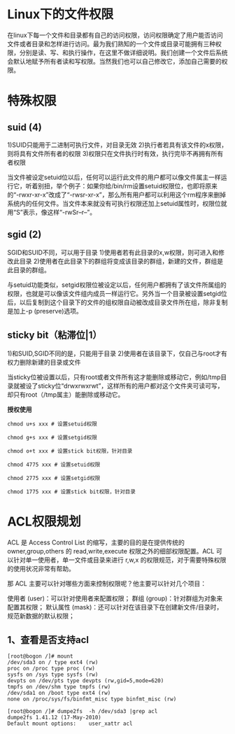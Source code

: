 # Linux下的文件权限

在linux下每一个文件和目录都有自己的访问权限，访问权限确定了用户能否访问文件或者目录和怎样进行访问。最为我们熟知的一个文件或目录可能拥有三种权限，分别是读、写、和执行操作，在这里不做详细说明。我们创建一个文件后系统会默认地赋予所有者读和写权限。当然我们也可以自己修改它，添加自己需要的权限。

# 特殊权限

## suid	(4)

1)SUID只能用于二进制可执行文件，对目录无效
2)执行者若具有该文件的x权限，则将具有文件所有者的权限
3)权限只在文件执行时有效，执行完毕不再拥有所有者权限

当文件被设定setuid位以后，任何可以运行此文件的用户都可以像文件属主一样运行它，听着别扭，举个例子：如果你给/bin/rm设置setuid权限位，也即将原来的“-rwxr-xr-x”改成了“-rwsr-xr-x”，那么所有用户都可以利用这个rm程序来删掉系统内的任何文件。当文件本来就没有可执行权限还加上setuid属性时，权限位就用“S”表示，像这样“-rwSr–r–”。 

## sgid (2)	

SGID和SUID不同，可以用于目录
1)使用者若有此目录的x,w权限，则可进入和修改此目录
2)使用者在此目录下的群组将变成该目录的群组，新建的文件，群组是此目录的群组。

与setuid功能类似，setgid权限位被设定以后，任何用户都拥有了该文件所属组的权限，也就是可以像该文件组内成员一样运行它。另外当一个目录被设置setgid位后，以后复制到这个目录下的文件的组权限自动被改成目录文件所在组，除非复制是加上-p (preserve)选项。

## sticky bit（粘滞位|1）

1)和SUID,SGID不同的是，只能用于目录
2)使用者在该目录下，仅自己与root才有权力删除新建的目录或文件

当sticky位被设置以后，只有root或者文件所有这才能删除或移动它，例如/tmp目录就被设了sticky位“drwxrwxrwt”，这样所有的用户都对这个文件夹可读可写，却只有root（/tmp属主）能删除或移动它。 


**授权使用**


```
chmod u+s xxx # 设置setuid权限

chmod g+s xxx # 设置setgid权限

chmod o+t xxx # 设置stick bit权限，针对目录

chmod 4775 xxx # 设置setuid权限

chmod 2775 xxx # 设置setgid权限

chmod 1775 xxx # 设置stick bit权限，针对目录
```

# ACL权限规划

ACL 是 Access Control List 的缩写，主要的目的是在提供传统的 owner,group,others 的 read,write,execute 权限之外的细部权限配置。ACL 可以针对单一使用者，单一文件或目录来进行 r,w,x 的权限规范，对于需要特殊权限的使用状况非常有帮助。

那 ACL 主要可以针对哪些方面来控制权限呢？他主要可以针对几个项目：

使用者 (user)：可以针对使用者来配置权限；
群组 (group)：针对群组为对象来配置其权限；
默认属性 (mask)：还可以针对在该目录下在创建新文件/目录时，规范新数据的默认权限；
## 1、查看是否支持acl



```
[root@bogon /]# mount
/dev/sda3 on / type ext4 (rw)
proc on /proc type proc (rw)
sysfs on /sys type sysfs (rw)
devpts on /dev/pts type devpts (rw,gid=5,mode=620)
tmpfs on /dev/shm type tmpfs (rw)
/dev/sda1 on /boot type ext4 (rw)
none on /proc/sys/fs/binfmt_misc type binfmt_misc (rw)

[root@bogon /]# dumpe2fs  -h /dev/sda3 |grep acl
dumpe2fs 1.41.12 (17-May-2010)
Default mount options:    user_xattr acl

```


